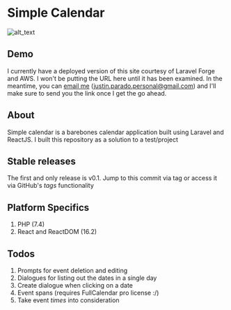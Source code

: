 # Simple Calendar

![alt_text](https://res.cloudinary.com/dkxsudplj/image/upload/v1608397324/simple-calendar/simple-calendar-screenshot_hdxelw.png "Simple Calendar Screenshot")

## Demo 
I currently have a deployed version of this site courtesy of Laravel Forge and AWS. I won't be putting the URL here until it has been examined.
In the meantime, you can [email me](justin.parado.personal@gmail.com) (justin.parado.personal@gmail.com) and I'll make sure to send you the 
link once I get the go ahead.

## About
Simple calendar is a barebones calendar application built using Laravel and ReactJS. I built this repository as a solution to a test/project

## Stable releases
The first and only release is v0.1. Jump to this commit via tag or access it via GitHub's *tags* functionality

## Platform Specifics
1. PHP (7.4)
2. React and ReactDOM (16.2)

## Todos 
1. Prompts for event deletion and editing
2. Dialogues for listing out the dates in a single day
3. Create dialogue when clicking on a date
4. Event spans (requires FullCalendar pro license :/)
5. Take event *times* into consideration
